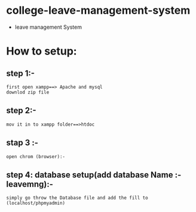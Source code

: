 # college-leave-management-system


* leave management System
# How to setup:

## step 1:-
```
first open xampp==> Apache and mysql
downlod zip file
```
## step 2:-
```
mov it in to xampp folder==>htdoc
```
## stap 3 :-
```
open chrom (browser):-
```
## step 4: database setup(add database Name :- leavemng):-
```
simply go throw the Database file and add the fill to (localhost/phpmyadmin)
```
